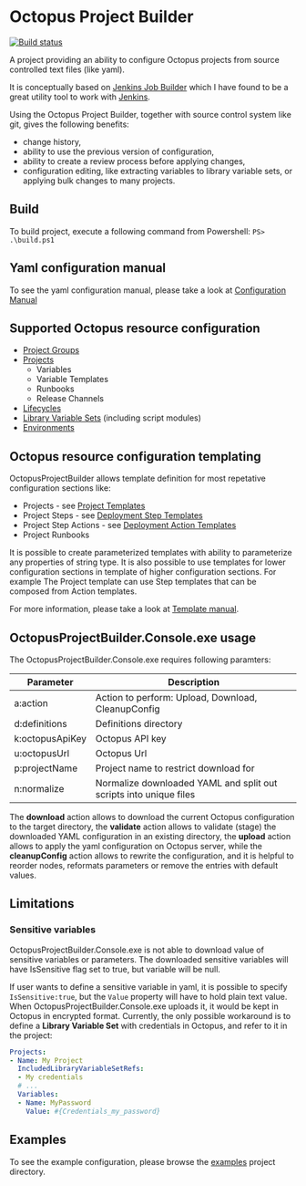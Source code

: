 # Octopus Project Builder

[![Build status](https://ci.appveyor.com/api/projects/status/vgt4b26gcxywurb6?svg=true)](https://ci.appveyor.com/project/Suremaker/octopusprojectbuilder)

A project providing an ability to configure Octopus projects from source controlled text files (like yaml).

It is conceptually based on [Jenkins Job Builder](http://docs.openstack.org/infra/jenkins-job-builder/) which I have found to be a great utility tool to work with [Jenkins](https://jenkins.io/).

Using the Octopus Project Builder, together with source control system like git, gives the following benefits:
* change history,
* ability to use the previous version of configuration,
* ability to create a review process before applying changes,
* configuration editing, like extracting variables to library variable sets, or applying bulk changes to many projects.

## Build
To build project, execute a following command from Powershell:
`PS> .\build.ps1` 

## Yaml configuration manual
To see the yaml configuration manual, please take a look at [Configuration Manual](https://github.com/Suremaker/OctopusProjectBuilder/wiki/Manual)

## Supported Octopus resource configuration

* [Project Groups](https://github.com/Suremaker/OctopusProjectBuilder/wiki/Manual#YamlProjectGroup)
* [Projects](https://github.com/Suremaker/OctopusProjectBuilder/wiki/Manual#YamlProject)
  * Variables
  * Variable Templates
  * Runbooks
  * Release Channels
* [Lifecycles](https://github.com/Suremaker/OctopusProjectBuilder/wiki/Manual#YamlLifecycle)
* [Library Variable Sets](https://github.com/Suremaker/OctopusProjectBuilder/wiki/Manual#YamlLibraryVariableSet) \(including script modules\)
* [Environments](https://github.com/Suremaker/OctopusProjectBuilder/wiki/Manual#YamlEnvironment)

## Octopus resource configuration templating

OctopusProjectBuilder allows template definition for most repetative configuration sections like:

* Projects - see [Project Templates](https://github.com/Suremaker/OctopusProjectBuilder/wiki/Manual#YamlProjectTemplate)
* Project Steps - see [Deployment Step Templates](https://github.com/Suremaker/OctopusProjectBuilder/wiki/Manual#YamlDeploymentStepTemplate)
* Project Step Actions - see [Deployment Action Templates](https://github.com/Suremaker/OctopusProjectBuilder/wiki/Manual#YamlDeploymentActionTemplate)
* Project Runbooks

It is possible to create parameterized templates with ability to parameterize any properties of string type.
It is also possible to use templates for lower configuration sections in template of higher configuration sections. For example The Project template can use Step templates that can be composed from Action templates.

For more information, please take a look at [Template manual](https://github.com/Suremaker/OctopusProjectBuilder/wiki/Manual#YamlTemplates).

## OctopusProjectBuilder.Console.exe usage
The OctopusProjectBuilder.Console.exe requires following paramters:

|Parameter|Description|
|---------|-----------|
|a:action|Action to perform: Upload, Download, CleanupConfig|
|d:definitions|Definitions directory|
|k:octopusApiKey|Octopus API key|
|u:octopusUrl|Octopus Url|
|p:projectName|Project name to restrict download for|
|n:normalize|Normalize downloaded YAML and split out scripts into unique files|

The **download** action allows to download the current Octopus configuration to the target directory,
the **validate** action allows to validate (stage) the downloaded YAML configuration in an existing directory,
the **upload** action allows to apply the yaml configuration on Octopus server, while
the **cleanupConfig** action allows to rewrite the configuration, and it is helpful to reorder nodes, reformats parameters or remove the entries with default values.

## Limitations

### Sensitive variables

OctopusProjectBuilder.Console.exe is not able to download value of sensitive variables or parameters. The downloaded sensitive variables will have IsSensitive flag set to true, but variable will be null.

If user wants to define a sensitive variable in yaml, it is possible to specify `IsSensitive:true`, but the `Value` property will have to hold plain text value. When OctopusProjectBuilder.Console.exe uploads it, it would be kept in Octopus in encrypted format.
Currently, the only possible workaround is to define a **Library Variable Set** with credentials in Octopus, and refer to it in the project:

```Yaml
Projects:
- Name: My Project
  IncludedLibraryVariableSetRefs:
  - My credentials
  # ...
  Variables:
  - Name: MyPassword
    Value: #{Credentials_my_password}
```

## Examples

To see the example configuration, please browse the [examples](https://github.com/Suremaker/OctopusProjectBuilder/tree/master/example) project directory.
